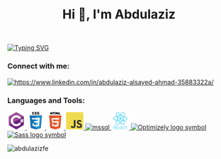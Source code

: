 
<h1 align="center">Hi 👋, I'm Abdulaziz</h1>
<br>

[![Typing SVG](https://readme-typing-svg.herokuapp.com?size=25&background=FFFFFF00&center=true&vCenter=true&lines=.Net+Developer)]([https://github.com/AbdulazizFE]([https://www.linkedin.com/in/abdulaziz-alsayed-ahmad-35883322a/)](https://github.com/AbdulazizFE))

<h3 align="left">Connect with me:</h3>
<p align="left">
<a href="https://linkedin.com/in/abdulaziz-alsayed-ahmad-35883322a/" target="blank"><img align="center" src="https://raw.githubusercontent.com/rahuldkjain/github-profile-readme-generator/master/src/images/icons/Social/linked-in-alt.svg" alt="https://www.linkedin.com/in/abdulaziz-alsayed-ahmad-35883322a/" height="30" width="40" /></a>
</p>

<h3 align="left">Languages and Tools:</h3>
<p align="left"> 

<a href="https://www.w3schools.com/cs/" target="_blank" rel="noreferrer"> <img src="https://raw.githubusercontent.com/devicons/devicon/master/icons/csharp/csharp-original.svg" alt="csharp" width="40" height="40"/> </a>
<a href="https://www.w3schools.com/css/" target="_blank" rel="noreferrer"> <img src="https://raw.githubusercontent.com/devicons/devicon/master/icons/css3/css3-original-wordmark.svg" alt="css3" width="40" height="40"/> </a> <a href="https://www.w3.org/html/" target="_blank" rel="noreferrer"> <img src="https://raw.githubusercontent.com/devicons/devicon/master/icons/html5/html5-original-wordmark.svg" alt="html5" width="40" height="40"/> </a> <a href="https://developer.mozilla.org/en-US/docs/Web/JavaScript" target="_blank" rel="noreferrer"> <img src="https://raw.githubusercontent.com/devicons/devicon/master/icons/javascript/javascript-original.svg" alt="javascript" width="40" height="40"/> </a> <a href="https://www.microsoft.com/en-us/sql-server" target="_blank" rel="noreferrer"> <img src="https://www.svgrepo.com/show/303229/microsoft-sql-server-logo.svg" alt="mssql" width="40" height="40"/> </a> <a href="https://reactjs.org/" target="_blank" rel="noreferrer"> <img src="https://raw.githubusercontent.com/devicons/devicon/master/icons/react/react-original-wordmark.svg" alt="react" width="40" height="40"/> </a> 
<a href="https://www.optimizely.com/" target="blank"><img src="https://www.optimizely.com/globalassets/02.-global-images/navigation/optimizely_symbol_full-color.svg" class="primary-footer__logo" width="45" height="45" alt="Optimizely logo symbol" loading="lazy"></a>
<a href="https://sass-lang.com/" target="blank"><img src="https://sass-lang.com/assets/img/logos/logo.svg" class="primary-footer__logo" width="45" height="45" alt="Sass logo symbol" loading="lazy"></a>


 </p>
<p><img align="left" src="https://w7.pngwing.com/pngs/492/902/png-transparent-vuejs-original-wordmark-logo-icon.png" alt="abdulazizfe" /></p>
